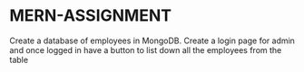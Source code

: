# MERN-ASSIGNMENT
Create a database of employees in MongoDB. Create a login page for admin and once logged in have a button to list down all the employees from the table
